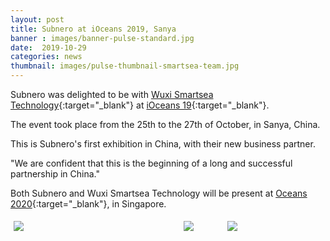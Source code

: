 ```yaml
---
layout: post
title: Subnero at iOceans 2019, Sanya
banner : images/banner-pulse-standard.jpg
date:  2019-10-29
categories: news
thumbnail: images/pulse-thumbnail-smartsea-team.jpg
---
```


Subnero was delighted to be with [Wuxi Smartsea Technology](http://www.smartseatech.com/en/index.aspx){:target="_blank"} at [iOceans 19](http://www.cso.org.cn/ggxx/2019/0926/2816.html){:target="_blank"}.

The event took place from the 25th to the 27th of October, in Sanya, China.

This is Subnero's first exhibition in China, with their new business partner. 

"We are confident that this is the beginning of a long and successful partnership in China."

Both Subnero and Wuxi Smartsea Technology will be present at [Oceans 2020](https://singapore20.oceansconference.org/){:target="_blank"}, in Singapore.
<div style="display: flex;flex-wrap: wrap;">
    <div style="flex:50%;max-width: 50%">
    <img src="{{site.baseurl}}/images/pulse-ioceans19-2.jpg" style="margin:5px">
    </div>
    <div style="flex:50%;max-width: 50%">
    <img src="{{site.baseurl}}/images/pulse-ioceans19-1.jpg" style="margin:5px 25px 5px 25px">
    <img src="{{site.baseurl}}/images/pulse-ioceans19-3.jpg" style="margin:5px 25px 5px 25px">
    </div>
</div>
<div class="spacing"></div>
